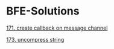 # BFE-Solutions

[171. create callback on message channel](https://github.com/tvankith/BFE-Solutions/blob/main/171.create-callback-on-message-channel.md)

[173. uncompress string](https://github.com/tvankith/BFE-Solutions/blob/main/173.uncompress-string.md)
